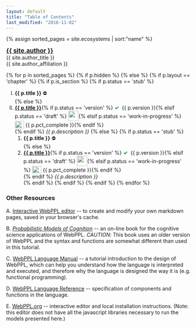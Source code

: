 ```yaml
---
layout: default
title: "Table of Contents"
last_modified: "2016-11-02"
---
```

<style type="text/css">
ol li {
text-align:left;
list-style-type: upper-roman;
}
ol li ol li {
text-align:left;
list-style-type: decimal;
}
</style>

{% assign sorted_pages = site.ecosystems | sort:"name" %}

<div class = "author-block">
<a href="{{ site.author_url }}" target="_blank" style="font-weight: bold;font-size:120%;">{{ site.author }}</a><br>
{{ site.author_title }}<br>
{{ site.author_affiliation }}<br>
</div>

{% for p in sorted_pages %}
    {% if p.hidden %}
    {% else %}
        {% if p.layout == 'chapter' %}
            {% if p.is_section %}
                {% if p.status == 'stub' %}
1. **{{ p.title }}** ⛔️<br>{% else %}
1. **<a class="chapter-link" href="{{ site.baseurl }}{{ p.url }}" >{{ p.title }}</a>**{% if p.status == 'version' %}&nbsp;<span style="color:#008000; font-weight:bold;">✓</span>&nbsp;<span class ="annotate">&nbsp;{{ p.version }}</span>{% elsif  p.status == 'draft' %}&nbsp;<img src = "{{ site.baseurl }}/assets/img/draft_icon.png" style = "height:28px;width:28px;vertical-align:-8px;"/>{% elsif p.status == 'work-in-progress' %}&nbsp;<img src = "{{ site.baseurl }}/assets/img/under_construction_icon2b.png" style = "height:20px;width:25px;vertical-align:-4px;"/>&nbsp;<span class ="annotate">{{ p.pct_complete }}</span>{% endif %}<br>{% endif %}
        <em>{{ p.description }}</em>
            {% else %}
                {% if p.status == 'stub' %}
    1. **{{ p.title }}** ⛔️<br>{% else %}
    1. **<a class="chapter-link" href="{{ site.baseurl }}{{ p.url }}" >{{ p.title }}</a>**{% if p.status == 'version' %}&nbsp;<span style="color:#008000; font-weight:bold;">✓</span>&nbsp;<span class ="annotate">&nbsp;{{ p.version }}</span>{% elsif  p.status == 'draft' %}&nbsp;<img src = "{{ site.baseurl }}/assets/img/draft_icon.png" style = "height:28px;width:28px;vertical-align:-8px;"/>{% elsif p.status == 'work-in-progress' %}&nbsp;<img src = "{{ site.baseurl }}/assets/img/under_construction_icon2b.png" style = "height:20px;width:25px;vertical-align:-4px;"/>&nbsp;<span class ="annotate">{{ p.pct_complete }}</span>{% endif %}<br>{% endif %}
                <em>{{ p.description }}</em>        
            {% endif %}
        {% endif %}
    {% endif %}
{% endfor %}

### Other Resources

A. <a href="{{ site.baseurl }}/editor.html" target="_blank">Interactive WebPPL editor</a> -- to create and modify your own markdown pages, saved in your browser's cache.

B. <a href="https://probmods.org/v2/" target="_blank"><em>Probabilistic Models of Cognition</em></a> -- an on-line book for the cognitive science applications of WebPPL. *CAUTION*: This book uses an older version of WebPPL and the syntax and functions are somewhat different than used in this tutorial.

C.  <a href="http://dippl.org/chapters/02-webppl.html" target="_blank">WebPPL Language Manual</a> -- a tutorial introduction to the design of WebPPL, which can help you understand how the language is interpreted and executed, and therefore why the language is designed the way it is (e.g. functional programming).

D.  <a href="http://docs.webppl.org/en/master/" target="_blank">WebPPL Language Reference</a> -- specification of components and functions in the language.

E.  <a href="http://webppl.org" target="_blank">WebPPL.org</a> -- interactive editor and local installation instructions. (Note: this editor does not have all the javascript libraries necessary to run the models presented here.)
